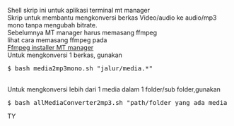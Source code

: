 Shell skrip ini untuk aplikasi terminal mt manager<br/>
Skrip untuk membantu mengkonversi berkas Video/audio ke audio/mp3 mono tanpa mengubah bitrate.<br/>
Sebelumnya MT manager harus memasang ffmpeg<br/>
lihat cara memasang ffmpeg pada<br/>
<a href="https://github.com/jendraljack/ffmpeg-static-installer-mtmanager/tree/main?tab=readme-ov-file"> Ffmpeg installer MT manager</a><br/>
Untuk mengkonversi 1 berkas, gunakan<br/>
<pre>$ bash media2mp3mono.sh "jalur/media.*"</pre>
<br/>
Untuk mengkonversi lebih dari 1 media dalam 1 folder/sub folder,gunakan <br/>
<pre>$ bash allMediaConverter2mp3.sh "path/folder yang ada media video/audio"</pre>
TY
